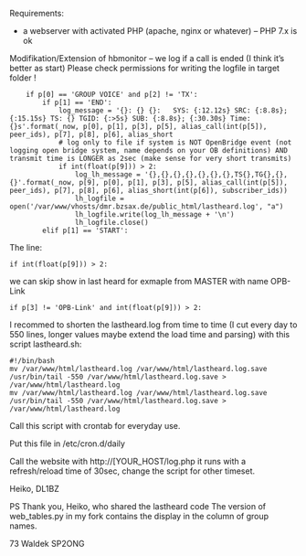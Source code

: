 Requirements:

- a webserver with activated PHP (apache, nginx or whatever) – PHP 7.x is ok

 

Modifikation/Extension of hbmonitor  – we log if a call is ended (I think it’s better as start) Please check permissions for writing the logfile in target folder !


        if p[0] == 'GROUP VOICE' and p[2] != 'TX':
            if p[1] == 'END':
                log_message = '{}: {} {}:   SYS: {:12.12s} SRC: {:8.8s}; {:15.15s} TS: {} TGID: {:>5s} SUB: {:8.8s}; {:30.30s} Time: {}s'.format(_now, p[0], p[1], p[3], p[5], alias_call(int(p[5]), peer_ids), p[7], p[8], p[6], alias_short
                # log only to file if system is NOT OpenBridge event (not logging open bridge system, name depends on your OB definitions) AND transmit time is LONGER as 2sec (make sense for very short transmits)
                if int(float(p[9])) > 2:
                    log_lh_message = '{},{},{},{},{},{},{},TS{},TG{},{},{}'.format(_now, p[9], p[0], p[1], p[3], p[5], alias_call(int(p[5]), peer_ids), p[7], p[8], p[6], alias_short(int(p[6]), subscriber_ids))
                    lh_logfile = open('/var/www/vhosts/dmr.bzsax.de/public_html/lastheard.log', "a")
                    lh_logfile.write(log_lh_message + '\n')
                    lh_logfile.close()
            elif p[1] == 'START':


The line: 

    if int(float(p[9])) > 2:

we can skip show in last heard for exmaple from MASTER with name OPB-Link

    if p[3] != 'OPB-Link' and int(float(p[9])) > 2:


I recommed to shorten the lastheard.log from time to time (I cut every day to 550 lines, longer values maybe extend the load time and parsing) with this script lastheard.sh:

    #!/bin/bash
    mv /var/www/html/lastheard.log /var/www/html/lastheard.log.save
    /usr/bin/tail -550 /var/www/html/lastheard.log.save > /var/www/html/lastheard.log
    mv /var/www/html/lastheard.log /var/www/html/lastheard.log.save
    /usr/bin/tail -550 /var/www/html/lastheard.log.save > /var/www/html/lastheard.log


Call this script with crontab for everyday use.

Put this file in /etc/cron.d/daily


Call the website with http://[YOUR_HOST/log.php it runs with a refresh/reload time of 30sec, change the script for other timeset.


Heiko, DL1BZ


PS 
Thank you, Heiko, who shared the lastheard code
The version of web_tables.py in my fork contains the display in the column of group names.

73 Waldek SP2ONG

